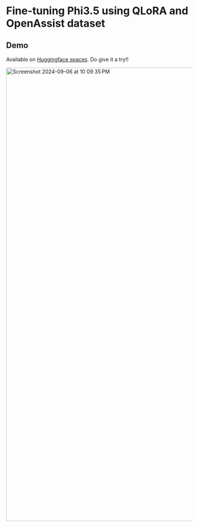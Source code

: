 # Fine-tuning Phi3.5 using QLoRA and OpenAssist dataset

## Demo

Available on [Huggingface spaces](https://huggingface.co/spaces/HimankJ/Phi3.5-QLoRA-Finetuned). Do give it a try!!

<img width="1228" alt="Screenshot 2024-09-06 at 10 09 35 PM" src="https://github.com/user-attachments/assets/4dbd1bed-34c0-4595-ae06-3f124fb03d46">
